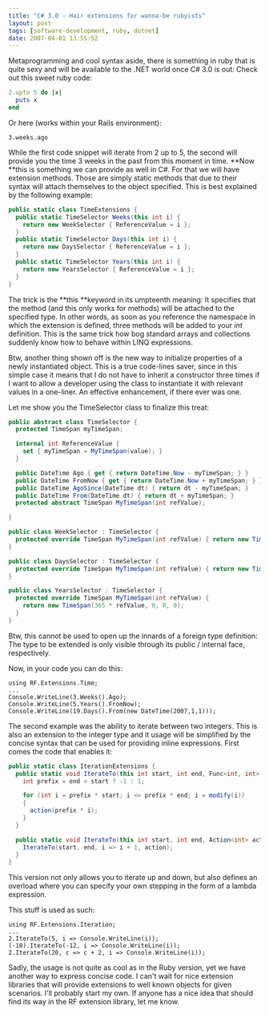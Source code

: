 ```yaml
---
title: "C# 3.0 - Hair extensions for wanna-be rubyists"
layout: post
tags: [software-development, ruby, dotnet]
date: 2007-04-01 13:55:52
---
```


Metaprogramming and cool syntax aside, there is something in ruby that is quite sexy and will be available to the .NET world once C# 3.0 is out: Check out this sweet ruby code:

```ruby
2.upto 5 do |x|
  puts x
end
```

Or here (works within your Rails environment):


    3.weeks.ago


While the first code snippet will iterate from 2 up to 5, the second will provide you the time 3 weeks in the past from this moment in time. **Now **this is something we can provide as well in C#. For that we will have extension methods. Those are simply static methods that due to their syntax will attach themselves to the object specified. This is best explained by the following example: 

```csharp
public static class TimeExtensions {
  public static TimeSelector Weeks(this int i) {
    return new WeekSelector { ReferenceValue = i };
  }
  public static TimeSelector Days(this int i) {
    return new DaysSelector { ReferenceValue = i };
  }
  public static TimeSelector Years(this int i) {
    return new YearsSelector { ReferenceValue = i };
  }
}
```

The trick is the **this **keyword in its umpteenth meaning: It specifies that the method (and this only works for methods) will be attached to the specified type. In other words, as soon as you reference the namespace in which the extension is defined, three methods will be added to your _int_ definition. This is the same trick how bog standard arrays and collections suddenly know how to behave within LINQ expressions.

Btw, another thing shown off is the new way to initialize properties of a newly instantiated object. This is a true code-lines saver, since in this simple case it means that I do not have to inherit a constructor three times if I want to allow a developer using the class to instantiate it with relevant values in a one-liner. An effective enhancement, if there ever was one.

Let me show you the TimeSelector class to finalize this treat:

```csharp
public abstract class TimeSelector {
  protected TimeSpan myTimeSpan;

  internal int ReferenceValue {
    set { myTimeSpan = MyTimeSpan(value); }
  }

  public DateTime Ago { get { return DateTime.Now - myTimeSpan; } }
  public DateTime FromNow { get { return DateTime.Now + myTimeSpan; } }
  public DateTime AgoSince(DateTime dt) { return dt - myTimeSpan; }
  public DateTime From(DateTime dt) { return dt + myTimeSpan; }
  protected abstract TimeSpan MyTimeSpan(int refValue);

}

public class WeekSelector : TimeSelector {
  protected override TimeSpan MyTimeSpan(int refValue) { return new TimeSpan(7 * refValue, 0, 0, 0); }
}

public class DaysSelector : TimeSelector {
  protected override TimeSpan MyTimeSpan(int refValue) { return new TimeSpan(refValue, 0, 0, 0); }
}

public class YearsSelector : TimeSelector {
  protected override TimeSpan MyTimeSpan(int refValue) {
    return new TimeSpan(365 * refValue, 0, 0, 0);
  }
}
```

Btw, this cannot be used to open up the innards of a foreign type definition: The type to be extended is only visible through its public / internal face, respectively.

Now, in your code you can do this:

    using RF.Extensions.Time;
    ...
    Console.WriteLine(3.Weeks().Ago);
    Console.WriteLine(5.Years().FromNow);
    Console.WriteLine(19.Days().From(new DateTime(2007,1,1)));

The second example was the ability to iterate between two integers. This is also an extension to the integer type and it usage will be simplified by the concise syntax that can be used for providing inline expressions. First comes the code that enables it:

```csharp
public static class IterationExtensions {
  public static void IterateTo(this int start, int end, Func<int, int> modify, Action<int> action) {
    int prefix = end < start ? -1 : 1;

    for (int i = prefix * start; i <= prefix * end; i = modify(i))
    {
      action(prefix * i);
    }
  }

  public static void IterateTo(this int start, int end, Action<int> action) {
    IterateTo(start, end, i => i + 1, action);
  }
}
```

This version not only allows you to iterate up and down, but also defines an overload where you can specify your own stepping in the form of a lambda expression.

This stuff is used as such:

    using RF.Extensions.Iteration;
    ...
    2.IterateTo(5, i => Console.WriteLine(i));
    (-10).IterateTo(-12, i => Console.WriteLine(i));
    2.IterateTo(20, c => c + 2, i => Console.WriteLine(i));

Sadly, the usage is not quite as cool as in the Ruby version, yet we have another way to express concise code. I can't wait for nice extension libraries that will provide extensions to well known objects for given scenarios. I'll probably start my own. If anyone has a nice idea that should find its way in the RF extension library, let me know.